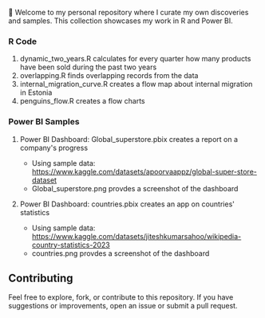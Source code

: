 👋 Welcome to my personal repository where I curate my own discoveries and samples. This collection showcases my work in R and Power BI.

### R Code

1. dynamic_two_years.R calculates for every quarter how many products have been sold during the past two years
2. overlapping.R finds overlapping records from the data
3. internal_migration_curve.R creates a flow map about internal migration in Estonia
4. penguins_flow.R creates a flow charts

### Power BI Samples

1. Power BI Dashboard: Global_superstore.pbix creates a report on a company's progress 
   - Using sample data: https://www.kaggle.com/datasets/apoorvaappz/global-super-store-dataset
   - Global_superstore.png provdes a screenshot of the dashboard 

2. Power BI Dashboard: countries.pbix creates an app on countries' statistics
   - Using sample data: https://www.kaggle.com/datasets/jiteshkumarsahoo/wikipedia-country-statistics-2023
   - countries.png provdes a screenshot of the dashboard

## Contributing

Feel free to explore, fork, or contribute to this repository. If you have suggestions or improvements, open an issue or submit a pull request.
